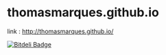 thomasmarques.github.io
============

link : http://thomasmarques.github.io/


[![Bitdeli Badge](https://d2weczhvl823v0.cloudfront.net/ThomasMarques/thomasmarques.github.io/trend.png)](https://bitdeli.com/free "Bitdeli Badge")

